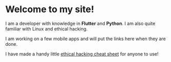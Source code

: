 # Welcome to my site!

I am a developer with knowledge in **Flutter** and **Python**. I am also quite familiar with Linux and ethical hacking.

I am working on a few mobile apps and will put the links here when they are done.

I have made a handy little [ethical hacking cheat sheet](androiduser4438.github.io/ethical_hacking_cheat_sheet) for anyone to use!
